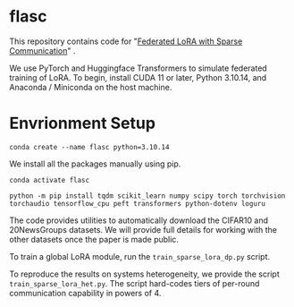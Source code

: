 # flasc

This repository contains code for "[Federated LoRA with Sparse Communication](https://arxiv.org/abs/2406.05233)" .

We use PyTorch and Huggingface Transformers to simulate federated training of LoRA. To begin, install CUDA 11 or later, Python 3.10.14, and Anaconda / Miniconda on the host machine.

# Envrionment Setup
```
conda create --name flasc python=3.10.14
```

We install all the packages manually using pip.

```
conda activate flasc
```

```
python -m pip install tqdm scikit_learn numpy scipy torch torchvision torchaudio tensorflow_cpu peft transformers python-dotenv loguru
```


The code provides utilities to automatically download the CIFAR10 and 20NewsGroups datasets. We will provide full details for working with the other datasets once the paper is made public.

To train a global LoRA module, run the ```train_sparse_lora_dp.py``` script.

To reproduce the results on systems heterogeneity, we provide the script ```train_sparse_lora_het.py```. The script hard-codes tiers of per-round communication capability in powers of 4.